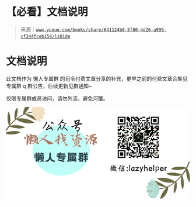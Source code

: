 # 【必看】文档说明

> 来源：[`www.yuque.com/books/share/641124b8-5f80-4d26-a995-cf244fceb154/ls81de`](https://www.yuque.com/books/share/641124b8-5f80-4d26-a995-cf244fceb154/ls81de)



# <ne-heading-ext><ne-heading-anchor></ne-heading-anchor><ne-heading-fold></ne-heading-fold></ne-heading-ext><ne-heading-content>文档说明</ne-heading-content></ne-h1> 

此文档作为 懒人专属群 的司令付费文章分享的补充，更早之前的付费文章合集见专属群 q 群公告，后续更新见群通知~ 

仅限专属群成员访问，请勿外流，避免河蟹。 

<ne-card data-card-name="image" data-card-type="inline" id="L8BdV" data-event-boundary="card">![](img/81e2dd1a1807832385ae15db6479670d.png)</ne-card>